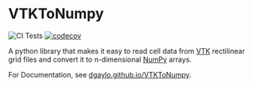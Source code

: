 # VTKToNumpy
![CI Tests](https://github.com/dgaylo/VTKToNumpy/actions/workflows/CITests.yml/badge.svg)
[![codecov](https://codecov.io/gh/dgaylo/VTKToNumpy/graph/badge.svg?token=O9XNA7HUAI)](https://codecov.io/gh/dgaylo/VTKToNumpy)

A python library that makes it easy to read cell data from [VTK](https://vtk.org/) rectilinear grid files and convert it to n-dimensional [NumPy](https://numpy.org/) arrays.

For Documentation, see [dgaylo.github.io/VTKToNumpy](https://dgaylo.github.io/VTKToNumpy).
